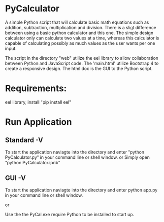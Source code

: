 # PyCalculator
A simple Python script that will calculate basic math equations such as addition, subtraction, multiplication and division. There is a sligt difference between using a basic
python calculator and this one. The simple design calculator only can calculate two values at a time, whereas this calculator is capable of calculating possibly as much
values as the user wants per one input.

The script in the directory "web" utilize the eel library to allow collaboration between Python and JavaScript code. The 'main.html' utilize Bootstrap 4 to create a responsive design. The html doc is the GUI to the Python script.


# Requirements:
eel library, install "pip install eel"


# Run Application
Standard -V
-----------
To start the application naviagte into the directory and enter "python PyCalculator.py" in your command line or shell window.
or
Simply open "python PyCalculator.ipnb"

GUI -V
------
To start the application naviagte into the directory and enter python app.py in your command line or shell window.

or

Use the the PyCal.exe require Python to be installed to start up.

